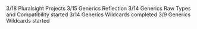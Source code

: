 3/18 Pluralsight Projects
3/15 Generics Reflection
3/14 Generics Raw Types and Compatibility started
3/14 Generics Wildcards completed
3/9 Generics Wildcards started
